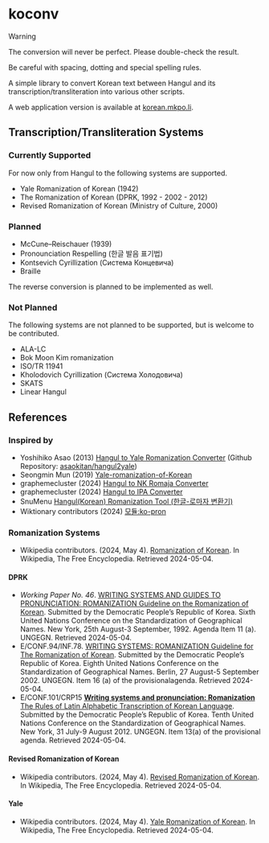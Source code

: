 # koconv

> [!WARNING]
> 
> The conversion will never be perfect. Please double-check the result.
> 
> Be careful with spacing, dotting and special spelling rules.

A simple library to convert Korean text between Hangul and its transcription/transliteration into various other scripts.

A web application version is available at [korean.mkpo.li](https://korean.mkpo.li).

## Transcription/Transliteration Systems

### Currently Supported
For now only from Hangul to the following systems are supported.
- Yale Romanization of Korean (1942)
- The Romanization of Korean (DPRK, 1992 - 2002 - 2012)
- Revised Romanization of Korean (Ministry of Culture, 2000)

### Planned
- McCune–Reischauer (1939)
- Pronounciation Respelling (한글 발음 표기법)
- Kontsevich Cyrillization (Система Концевича)
- Braille

The reverse conversion is planned to be implemented as well.

### Not Planned
The following systems are not planned to be supported, but is welcome to be contributed.

- ALA-LC
- Bok Moon Kim romanization
- ISO/TR 11941
- Kholodovich Cyrillization (Система Холодовича)
- SKATS
- Linear Hangul

## References

### Inspired by

- Yoshihiko Asao (2013) [Hangul to Yale Romanization Converter](https://asaokitan.net/tools/hangul2yale/) (Github Repository: [asaokitan/hangul2yale](https://github.com/asaokitan/hangul2yale))
- Seongmin Mun (2019) [Yale-romanization-of-Korean](https://github.com/seongmin-mun/Yale-romanization-of-Korean)
- graphemecluster (2024) [Hangul to NK Romaja Converter](https://graphemecluster.github.io/hangul_to_nk_romaja_converter)
- graphemecluster (2024) [Hangul to IPA Converter](https://graphemecluster.github.io/hangul_to_ipa_converter)
- SnuMenu [Hangul(Korean) Romanization Tool (한글-로마자 변환기)](https://menu.gerosyab.net/ko/romanizer)
- Wiktionary contributors (2024) [모듈:ko-pron](https://ko.wiktionary.org/wiki/%EB%AA%A8%EB%93%88:ko-pron)

### Romanization Systems

- Wikipedia contributors. (2024, May 4). [Romanization of Korean](https://en.wikipedia.org/wiki/Romanization_of_Korean). In Wikipedia, The Free Encyclopedia. Retrieved 2024-05-04.

#### DPRK

- *Working Paper No. 46*. [WRITING SYSTEMS AND GUIDES TO PRONUNCIATION: ROMANIZATION <u>Guideline on the Romanization of Korean</u>](https://unstats.un.org/Unsd/geoinfo/UNGEGN/docs/6th-uncsgn-docs/WP/6th_uncsgn_WP46.pdf).  Submitted by the Democratic People’s Republic of Korea. Sixth United Nations Conference on the Standardization of Geographical Names. New York, 25th August-3 September, 1992. Agenda Item 11 (a). UNGEGN. Retrieved 2024-05-04.
- E/CONF.94/INF.78. [WRITING SYSTEMS: ROMANIZATION Guideline for The Romanization of Korean](https://unstats.un.org/unsd/geoinfo/UNGEGN/docs/8th-uncsgn-docs/inf/8th_UNCSGN_econf.94_INF.72.pdf). Submitted by the Democratic People’s Republic of Korea. Eighth United Nations Conference on the Standardization of Geographical Names. Berlin, 27 August-5 September 2002. UNGEGN. Item 16 (a) of the provisionalagenda. Retrieved 2024-05-04.
- E/CONF.101/CRP15 [**Writing systems and pronunciation:
Romanization** The Rules of Latin Alphabetic Transcription of Korean Language](https://unstats.un.org/unsd/geoinfo/ungegn/docs/10th-uncsgn-docs/crp/E_Conf.101_CRP15_Rules%20of%20Latin%20Alphabetic%20Transcription%20of%20Korean.pdf). Submitted by the Democratic People’s Republic of Korea. Tenth United Nations Conference on the Standardization of Geographical Names. New York, 31 July-9 August 2012. UNGEGN. Item 13(a) of the provisional agenda. Retrieved 2024-05-04.

#### Revised Romanization of Korean
- Wikipedia contributors. (2024, May 4). [Revised Romanization of Korean](https://en.wikipedia.org/wiki/Revised_Romanization_of_Korean). In Wikipedia, The Free Encyclopedia. Retrieved 2024-05-04.

#### Yale
- Wikipedia contributors. (2024, May 4). [Yale Romanization of Korean](https://en.wikipedia.org/wiki/Yale_Romanization_of_Korean). In Wikipedia, The Free Encyclopedia. Retrieved 2024-05-04.
